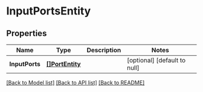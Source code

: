 # InputPortsEntity

## Properties
Name | Type | Description | Notes
------------ | ------------- | ------------- | -------------
**InputPorts** | [**[]PortEntity**](PortEntity.md) |  | [optional] [default to null]

[[Back to Model list]](../README.md#documentation-for-models) [[Back to API list]](../README.md#documentation-for-api-endpoints) [[Back to README]](../README.md)



